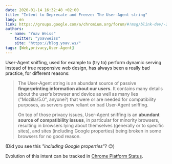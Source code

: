 ```yaml
---
date: 2020-01-14 16:32:48 +02:00
title: "Intent to Deprecate and Freeze: The User-Agent string"
lang: en
link: https://groups.google.com/a/chromium.org/forum/#!msg/blink-dev/-2JIRNMWJ7s/yHe4tQNLCgAJ
authors:
  - name: "Yoav Weiss"
    twitter: "yoavweiss"
    site: "https://blog.yoav.ws/"
tags: [Web,privacy,User-Agent]
---
```


User-Agent sniffing, used for example to (try to) perform dynamic serving instead of true responsive web design, has always been a really bad practice, for different reasons:

> The User-Agent string is an abundant source of passive **fingerprinting information about our users**. It contains many details about the user’s browser and device as well as many lies ("Mozilla/5.0", anyone?) that were or are needed for compatibility purposes, as servers grew reliant on bad User-Agent sniffing.
> 
> On top of those privacy issues, User-Agent sniffing is an **abundant source of compatibility issues**, in particular for minority browsers, resulting in browsers lying about themselves (generally or to specific sites), and sites (including Google properties) being broken in some browsers for no good reason.

(Did you see this *"including Google properties"*? 😉)

Evolution of this intent can be tracked in [Chrome Platform Status](https://www.chromestatus.com/feature/5704553745874944).
